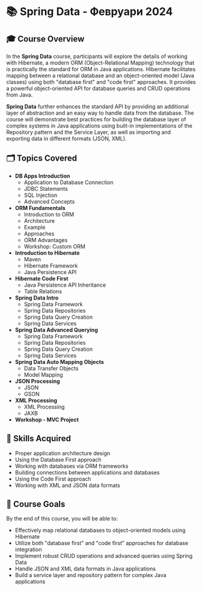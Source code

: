# 📚 Spring Data - Февруари 2024

## 🎓 Course Overview
In the **Spring Data** course, participants will explore the details of working with Hibernate, a modern ORM (Object-Relational Mapping) technology that is practically the standard for ORM in Java applications. Hibernate facilitates mapping between a relational database and an object-oriented model (Java classes) using both "database first" and "code first" approaches. It provides a powerful object-oriented API for database queries and CRUD operations from Java. 

**Spring Data** further enhances the standard API by providing an additional layer of abstraction and an easy way to handle data from the database. The course will demonstrate best practices for building the database layer of complex systems in Java applications using built-in implementations of the Repository pattern and the Service Layer, as well as importing and exporting data in different formats (JSON, XML).

## 🗂️ Topics Covered

- **DB Apps Introduction**
  - Application to Database Connection
  - JDBC Statements
  - SQL Injection
  - Advanced Concepts
- **ORM Fundamentals**
  - Introduction to ORM
  - Architecture
  - Example
  - Approaches
  - ORM Advantages
  - Workshop: Custom ORM
- **Introduction to Hibernate**
  - Maven
  - Hibernate Framework
  - Java Persistence API
- **Hibernate Code First**
  - Java Persistence API Inheritance
  - Table Relations
- **Spring Data Intro**
  - Spring Data Framework
  - Spring Data Repositories
  - Spring Data Query Creation
  - Spring Data Services
- **Spring Data Advanced Querying**
  - Spring Data Framework
  - Spring Data Repositories
  - Spring Data Query Creation
  - Spring Data Services
- **Spring Data Auto Mapping Objects**
  - Data Transfer Objects
  - Model Mapping
- **JSON Processing**
  - JSON
  - GSON
- **XML Processing**
  - XML Processing
  - JAXB
- **Workshop - MVC Project**

## 🚀 Skills Acquired

- Proper application architecture design
- Using the Database First approach
- Working with databases via ORM frameworks
- Building connections between applications and databases
- Using the Code First approach
- Working with XML and JSON data formats

## 📌 Course Goals

By the end of this course, you will be able to:

- Effectively map relational databases to object-oriented models using Hibernate
- Utilize both "database first" and "code first" approaches for database integration
- Implement robust CRUD operations and advanced queries using Spring Data
- Handle JSON and XML data formats in Java applications
- Build a service layer and repository pattern for complex Java applications
